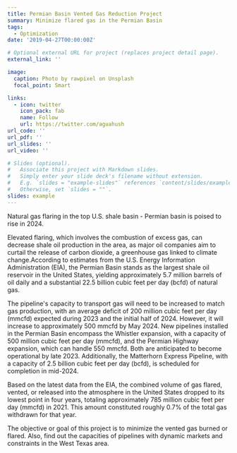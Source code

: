 ```yaml
---
title: Permian Basin Vented Gas Reduction Project
summary: Minimize flared gas in the Permian Basin
tags:
  - Optimization
date: '2019-04-27T00:00:00Z'

# Optional external URL for project (replaces project detail page).
external_link: ''

image:
  caption: Photo by rawpixel on Unsplash
  focal_point: Smart

links:
  - icon: twitter
    icon_pack: fab
    name: Follow
    url: https://twitter.com/aguahush
url_code: ''
url_pdf: ''
url_slides: ''
url_video: ''

# Slides (optional).
#   Associate this project with Markdown slides.
#   Simply enter your slide deck's filename without extension.
#   E.g. `slides = "example-slides"` references `content/slides/example-slides.md`.
#   Otherwise, set `slides = ""`.
slides: example
---
```


Natural gas flaring in the top U.S. shale basin - Permian basin is poised to rise in 2024.

Elevated flaring, which involves the combustion of excess gas, can decrease shale oil production in the area, as major oil companies aim to curtail the release of carbon dioxide, a greenhouse gas linked to climate change.According to estimates from the U.S. Energy Information Administration (EIA), the Permian Basin stands as the largest shale oil reservoir in the United States, yielding approximately 5.7 million barrels of oil daily and a substantial 22.5 billion cubic feet per day (bcfd) of natural gas. 

The pipeline's capacity to transport gas will need to be increased to match gas production, with an average deficit of 200 million cubic feet per day (mmcfd) expected during 2023 and the initial half of 2024. However, it will increase to approximately 500 mmcfd by May 2024. New pipelines installed in the Permian Basin encompass the Whistler expansion, with a capacity of 500 million cubic feet per day (mmcfd), and the Permian Highway expansion, which can handle 550 mmcfd. Both are anticipated to become operational by late 2023. Additionally, the Matterhorn Express Pipeline, with a capacity of 2.5 billion cubic feet per day (bcfd), is scheduled for completion in mid-2024.

Based on the latest data from the EIA, the combined volume of gas flared, vented, or released into the atmosphere in the United States dropped to its lowest point in four years, totaling approximately 785 million cubic feet per day (mmcfd) in 2021. This amount constituted roughly 0.7% of the total gas withdrawn for that year.

The objective or goal of this project is to minimize the vented gas burned or flared. Also, find out the capacities of pipelines with dynamic markets and constraints in the West Texas area. 
